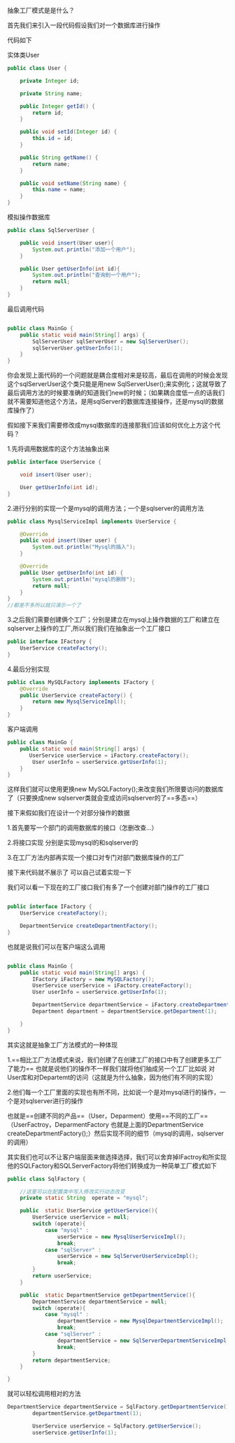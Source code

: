 抽象工厂模式是是什么？



首先我们来引入一段代码假设我们对一个数据库进行操作

代码如下

实体类User

```java
public class User {

    private Integer id;

    private String name;

    public Integer getId() {
        return id;
    }

    public void setId(Integer id) {
        this.id = id;
    }

    public String getName() {
        return name;
    }

    public void setName(String name) {
        this.name = name;
    }
}
```

模拟操作数据库

```java
public class SqlServerUser {

    public void insert(User user){
        System.out.println("添加一个用户");
    }

    public User getUserInfo(int id){
        System.out.println("查询到一个用户");
        return null;
    }
}
```



最后调用代码

```java

public class MainGo {
    public static void main(String[] args) {
        SqlServerUser sqlServerUser = new SqlServerUser();
        sqlServerUser.getUserInfo(1);
    }
}
```



你会发现上面代码的一个问题就是耦合度相对来是较高，最后在调用的时候会发现这个sqlServerUser这个类只能是用new  SqlServerUser();来实例化；这就导致了最后调用方法的时候要准确的知道我们new的时候；（如果耦合度低一点的话我们就不需要知道他这个方法，是用sqlServer的数据库连接操作，还是mysql的数据库操作了）



假如接下来我们需要修改成mysql数据库的连接那我们应该如何优化上方这个代码？



1.先将调用数据库的这个方法抽象出来

```java
public interface UserService {

    void insert(User user);

    User getUserInfo(int id);
}
```



2.进行分别的实现一个是mysql的调用方法；一个是sqlserver的调用方法

```java
public class MysqlServiceImpl implements UserService {

    @Override
    public void insert(User user) {
        System.out.println("Mysql的插入");
    }

    @Override
    public User getUserInfo(int id) {
        System.out.println("mysql的删除");
        return null;
    }
}
//都差不多所以就只演示一个了
```



3.之后我们需要创建俩个工厂；分别是建立在mysql上操作数据的工厂和建立在sqlserver上操作的工厂,所以我们我们在抽象出一个工厂接口

```java
public interface IFactory {
    UserService createFactory();
}
```



4.最后分别实现

```java
public class MySQLFactory implements IFactory {
    @Override
    public UserService createFactory() {
        return new MysqlServiceImpl();
    }
}
```



客户端调用

```java
public class MainGo {
    public static void main(String[] args) {
       UserService userService = iFactory.createFactory();
        User userInfo = userService.getUserInfo(1);
    }
}
```

这样我们就可以使用更换new MySQLFactory();来改变我们所限要访问的数据库了（只要换成new sqlserver类就会变成访问sqlserver的了==多态==）



接下来假如我们在设计一个对部分操作的数据

1.首先要写一个部门的调用数据库的接口（怎删改查...）

2.将接口实现 分别是实现mysql的和sqlserver的

3.在工厂方法内部再实现一个接口对专门对部门数据库操作的工厂

接下来代码就不展示了 可以自己试着实现一下



我们可以看一下现在的工厂接口我们有多了一个创建对部门操作的工厂接口

```java

public interface IFactory {
    UserService createFactory();

    DepartmentService createDepartmentFactory();
}
```



也就是说我们可以在客户端这么调用

```java

public class MainGo {
    public static void main(String[] args) {
        IFactory iFactory = new MySQLFactory();
        UserService userService = iFactory.createFactory();
        User userInfo = userService.getUserInfo(1);

        DepartmentService departmentService = iFactory.createDepartmentFactory();
        Department department = departmentService.getDepartment(1);

    }
}

```



其实这就是抽象工厂方法模式的一种体现

1.==相比工厂方法模式来说，我们创建了在创建工厂的接口中有了创建更多工厂了能力==  也就是说他们的操作不一样我们就将他们抽成另一个工厂比如说 对User库和对Departemt的访问（这就是为什么抽象，因为他们有不同的实现）

2.他们每一个工厂里面的实现也有所不同，比如说一个是对mysql进行的操作，一个是对sqlserver进行的操作



也就是==创建不同的产品==（User，Deparment）使用==不同的工厂==（UserFactroy，DeparmentFactory 也就是上面的DepartmentService createDepartmentFactory();）然后实现不同的细节（mysql的调用，sqlserver的调用）





其实我们也可以不让客户端层面来做选择选择，我们可以舍弃掉IFactroy和所实现他的SQLFactory和SQLServerFactory将他们转换成为一种简单工厂模式如下

```java
public class SqlFactory {

    //这里可以在配置类中写入修改实行动态改变
    private static String  operate = "mysql";

    public  static UserService getUserService(){
        UserService userService = null;
        switch (operate){
            case "mysql" :
                userService = new MysqlUserServiceImpl();
                break;
            case "sqlServer" :
                userService = new SqlServerUserServiceImpl();
                break;
        }
        return userService;
    }

    public  static DepartmentService getDepartmentService(){
        DepartmentService departmentService = null;
        switch (operate){
            case "mysql" :
                departmentService = new MysqlDepartmentServiceImpl();
                break;
            case "sqlServer" :
                departmentService = new SqlServerDepartmentServiceImpl();
                break;
        }
        return departmentService;
    }

}
```

就可以轻松调用相对的方法

```java
DepartmentService departmentService = SqlFactory.getDepartmentService();
        departmentService.getDepartment(1);

        UserService userService = SqlFactory.getUserService();
        userService.getUserInfo(1);
```

